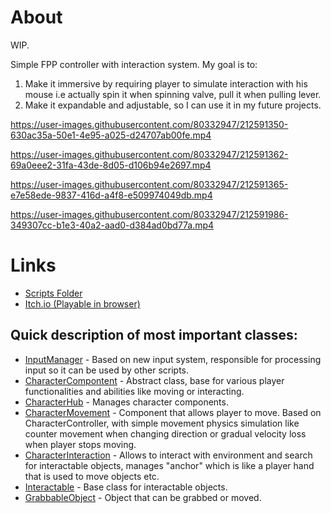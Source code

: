 # About

WIP.

Simple FPP controller with interaction system. My goal is to:

1. Make it immersive by requiring player to simulate interaction with his mouse i.e actually spin it when spinning valve, pull it when pulling lever.
2. Make it expandable and adjustable, so I can use it in my future projects.

https://user-images.githubusercontent.com/80332947/212591350-630ac35a-50e1-4e95-a025-d24707ab00fe.mp4


https://user-images.githubusercontent.com/80332947/212591362-69a0eee2-31fa-43de-8d05-d106b94e2697.mp4


https://user-images.githubusercontent.com/80332947/212591365-e7e58ede-9837-416d-a4f8-e509974049db.mp4


https://user-images.githubusercontent.com/80332947/212591986-349307cc-b1e3-40a2-aad0-d384ad0bd77a.mp4

# Links

* [Scripts Folder](https://github.com/Ys95/InteractionsDemo/tree/main/Assets/PuzzleDungeon/Scripts)
* [Itch.io (Playable in browser)](https://ys95.itch.io/dungeon-demo)

## Quick description of most important classes:
* [InputManager](https://github.com/Ys95/InteractionsDemo/blob/main/Assets/PuzzleDungeon/Scripts/Input/InputManager.cs) - Based on new input system, responsible for processing input so it can be used by other scripts.
* [CharacterCompontent](https://github.com/Ys95/InteractionsDemo/blob/main/Assets/PuzzleDungeon/Scripts/Character/CharacterComponent.cs) - Abstract class, base for various player functionalities and abilities like moving or interacting.
* [CharacterHub](https://github.com/Ys95/InteractionsDemo/blob/main/Assets/PuzzleDungeon/Scripts/Character/CharacterHub.cs) - Manages character components. 
* [CharacterMovement](https://github.com/Ys95/InteractionsDemo/blob/main/Assets/PuzzleDungeon/Scripts/Character/CharacterMovement.cs) - Component that allows player to move. Based on CharacterController, with simple movement physics simulation like counter movement when changing direction or gradual velocity loss when player stops moving.
* [CharacterInteraction](https://github.com/Ys95/InteractionsDemo/blob/main/Assets/PuzzleDungeon/Scripts/Character/CharacterInteractions.cs) - Allows to interact with environment and search for interactable objects, manages "anchor" which is like a player hand that is used to move objects etc.
* [Interactable](https://github.com/Ys95/InteractionsDemo/blob/main/Assets/PuzzleDungeon/Scripts/Interactions/Interactable.cs) - Base class for interactable objects.
* [GrabbableObject](https://github.com/Ys95/InteractionsDemo/blob/main/Assets/PuzzleDungeon/Scripts/Interactions/GrabbableObject.cs) - Object that can be grabbed or moved.

